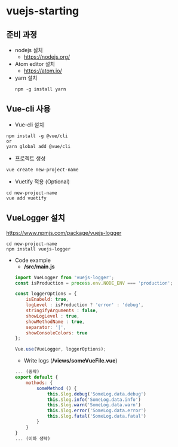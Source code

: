 # vuejs-starting

## 준비 과정
* nodejs 설치
	- <https://nodejs.org/>
* Atom editor 설치
	- <https://atom.io/>
* yarn 설치
	```console
	npm -g install yarn
	```

## Vue-cli 사용
* Vue-cli 설치
```console
npm install -g @vue/cli
or
yarn global add @vue/cli
```
* 프로젝트 생성
```
vue create new-project-name
```
* Vuetify 적용 (Optional)
```console
cd new-project-name
vue add vuetify
```
## VueLogger 설치
<https://www.npmjs.com/package/vuejs-logger>
```console
cd new-project-name
npm install vuejs-logger
```
* Code example
	- **/src/main.js**
	```js
	import VueLogger from 'vuejs-logger';
	const isProduction = process.env.NODE_ENV === 'production';

	const loggerOptions = {
		isEnabeld: true,
		logLevel : isProduction ? 'error' : 'debug',
		stringifyArguments : false,
		showLogLevel : true,
		showMethodName : true,
		separator: '|',
		showConsoleColors: true
	};

	Vue.use(VueLogger, loggerOptions);
	```
	- Write logs (**/views/someVueFile.vue**)
	```js
	... (중략)
	export default {
		mothods: {
			someMethod () {
				this.$log.debug('SomeLog.data.debug')
				this.$log.info('SomeLog.data.info')
				this.$log.warn('SomeLog.data.warn')
				this.$log.error('SomeLog.data.error')
				this.$log.fatal('SomeLog.data.fatal')
			}
		}
	}
	... (이하 생략)
	```
